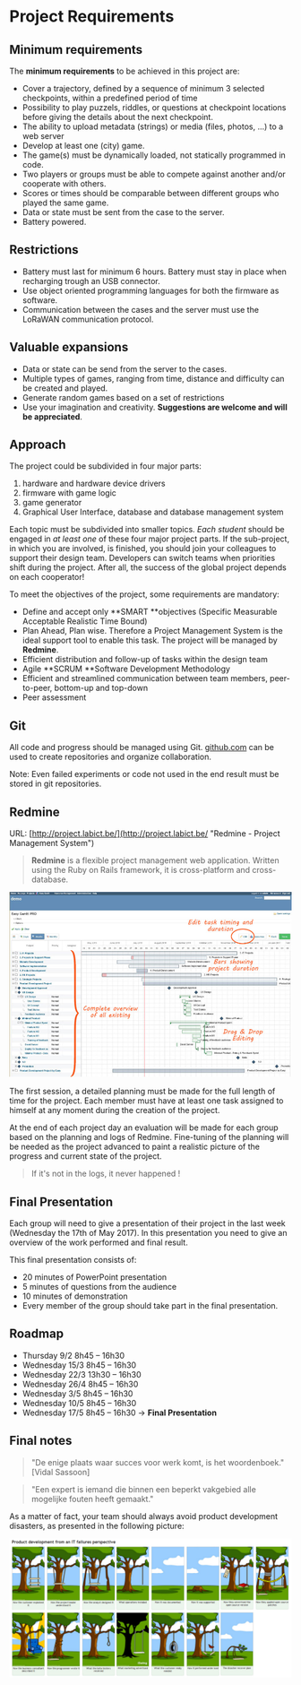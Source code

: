 # Project Requirements

##  Minimum requirements

The **minimum requirements** to be achieved in this project are:

* Cover a  trajectory, defined by a sequence of minimum 3 selected checkpoints, within a predefined period of time
* Possibility to play puzzels, riddles, or questions at checkpoint locations before giving the details about the next checkpoint.
* The ability to upload metadata \(strings\) or media \(files, photos, ...\) to a web server
* Develop at least one \(city\) game.
* The game(s) must be dynamically loaded, not statically programmed in code.
* Two players or groups must be able to compete against another and/or cooperate with others.
* Scores or times should be comparable between different groups who played the same game.
* Data or state must be sent from the case to the server.
* Battery powered.

## Restrictions

* Battery must last for minimum 6 hours. Battery must stay in place when recharging trough an USB connector.
* Use object oriented programming languages for both the firmware as software.
* Communication between the cases and the server must use the LoRaWAN communication protocol.


## Valuable expansions

* Data or state can be send from the server to the cases.
* Multiple types of games, ranging from time, distance and difficulty can be created and played.
* Generate random games based on a set of restrictions
* Use your imagination and creativity. **Suggestions are welcome and will be appreciated**.

## Approach

The project could be subdivided in four major parts:

1. hardware and hardware device drivers
2. firmware with game logic
3. game generator
4. Graphical User Interface, database and database management system

Each topic must be subdivided into smaller topics. *Each student* should be engaged in *at least one* of these four major project parts. If the sub-project, in which you are involved, is finished, you should join your colleagues to support their design team. Developers can switch teams when priorities shift during the project. After all, the success of the global project depends on each cooperator!

To meet the objectives of the project, some requirements are mandatory:

* Define and accept only **SMART **objectives \(Specific Measurable Acceptable Realistic Time Bound\)
* Plan Ahead, Plan wise. Therefore a Project Management System is the ideal support tool to enable this task. The project will be managed by **Redmine**.
* Efficient distribution and follow-up of tasks within the design team
* Agile **SCRUM **Software Development Methodology
* Efficient and streamlined communication between team members, peer-to-peer, bottom-up and top-down
* Peer assessment

## Git

All code and progress should be managed using Git. [github.com](https://github.com) can be used to create repositories and organize collaboration. 

Note: Even failed experiments or code not used in the end result must be stored in git repositories.

## Redmine

URL: [http://project.labict.be/](http://project.labict.be/ "Redmine - Project Management System")

> **Redmine** is a flexible project management web application. Written using the Ruby on Rails framework, it is cross-platform and cross-database.

![the REDMINE Project Management Web Application](/assets/redmine2.jpg)

The first session, a detailed planning must be made for the full length of time for the project. Each member must have at least one task assigned to himself at any moment during the creation of the project.

At the end of each project day an evaluation will be made for each group based on the planning and logs of Redmine. Fine-tuning of the planning will be needed as the project advanced to paint a realistic picture of the progress and current state of the project.

> If it's not in the logs, it never happened !

## Final Presentation

Each group will need to give a presentation of their project in the last week (Wednesday the 17th of May 2017). In this presentation you need to give an overview of the work performed and final result.

This final presentation consists of:

* 20 minutes of PowerPoint presentation
* 5 minutes of questions from the audience
* 10 minutes of demonstration
* Every member of the group should take part in the final presentation.

## Roadmap

* Thursday 9/2	       8h45 – 16h30
* Wednesday 15/3	8h45 – 16h30
* Wednesday 22/3	13h30 – 16h30
* Wednesday 26/4	8h45 – 16h30
* Wednesday 3/5	8h45 – 16h30
* Wednesday 10/5	8h45 – 16h30
* Wednesday 17/5	8h45 – 16h30 -> **Final Presentation**

## Final notes

> "De enige plaats waar succes voor werk komt, is het woordenboek." \[Vidal Sassoon\]

> "Een expert is iemand die binnen een beperkt vakgebied alle mogelijke fouten heeft gemaakt."

As a matter of fact, your team should always avoid product development disasters, as presented in the following picture:

![Product development](/assets/IT.png)
